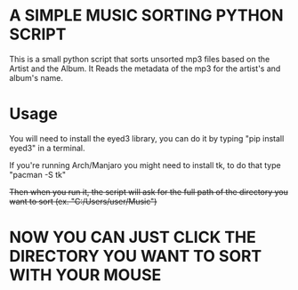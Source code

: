 # A SIMPLE MUSIC SORTING PYTHON SCRIPT

This is a small python script that sorts unsorted mp3 files based on the Artist and the Album.
It Reads the metadata of the mp3 for the artist's and album's name.
# Usage
You will need to install the eyed3 library, you can do it by typing "pip install eyed3" in a terminal.

If you're running Arch/Manjaro you might need to install tk, to do that type "pacman -S tk"

~~Then when you run it, the script will ask for the full path of the directory you want to sort (ex. "C:/Users/user/Music")~~

# NOW YOU CAN JUST CLICK THE DIRECTORY YOU WANT TO SORT WITH YOUR MOUSE
